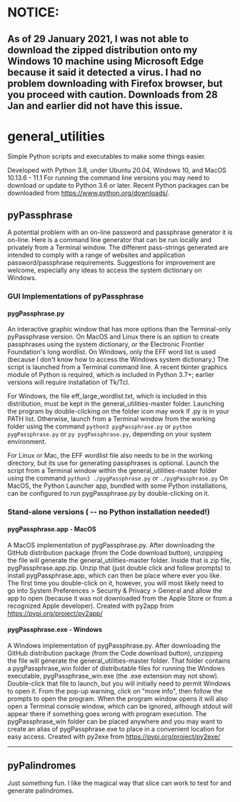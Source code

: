 # NOTICE:
As of 29 January 2021, I was not able to download the zipped distribution onto my Windows 10 machine using Microsoft Edge because it said it detected a virus. I had no problem downloading with Firefox browser, but you proceed with caution. Downloads from 28 Jan and earlier did not have this issue.
-------------

# general_utilities
Simple Python scripts and executables to make some things easier.

Developed with Python 3.8, under Ubuntu 20.04, Windows 10, and MacOS 10.13.6 - 11.1
For running the command line versions you may need to download or update to Python 3.6 or later. 
Recent Python packages can be downloaded from https://www.python.org/downloads/.

## pyPassphrase
A potential problem with an on-line password and passphrase generator it is on-line. Here is a command line generator that can be run locally and privately from a Terminal window. The different pass-strings generated are intended to comply with a range of websites and application password/passphrase requirements. 
Suggestions for improvement are welcome, especially any ideas to access the system dictionary on Windows.

### GUI Implementations of pyPassphrase
#### pygPassphrase.py
An interactive graphic window that has more options than the Terminal-only pyPassphrase version. On MacOS and Linux there is an option to create passphrases using the system dictionary, or the Electronic Frontier Foundation's long wordlist. On Windows, only the EFF word list is used (because I don't know how to access the Windows system dictionary.) The script is launched from a Terminal command line. A recent tkinter graphics module of Python is required, which is included in Python 3.7+; earlier versions will require installation of Tk/Tcl.

For Windows, the file eff_large_wordlist.txt, which is included in this distribution, must be kept in the general_utilities-master folder. Launching the program by double-clicking on the folder icon may work if .py is in your PATH list. Otherwise, launch from a Terminal window from the working folder using the command ```python3 pygPassphrase.py``` or ```python pygPassphrase.py``` or ```py pygPassphrase.py```, depending on your system environment. 

For Linux or Mac, the EFF wordlist file also needs to be in the working directory, but its use for generating passphrases is optional. Launch the script from a Terminal window within the general_utilities-master folder using the command 
```python3 ./pygPassphrase.py``` or ```./pygPassphrase.py```  On MacOS, the Python Launcher app, bundled with some Python installations, can be configured to run pygPassphrase.py by double-clicking on it.

### Stand-alone versions ( -- no Python installation needed!)
#### pygPassphrase.app - MacOS
A MacOS implementation of pygPassphrase.py. After downloading the GitHub distribution package (from the Code download button), unzipping the file will generate the general_utilities-master folder. Inside that is zip file, pygPassphrase.app.zip. Unzip that (just double click and follow prompts) to install pygPassphrase.app, which can then be place where ever you like. The first time you double-click on it, however, you will most likely need to go into System Preferences > Security & Privacy > General and allow the app to open (because it was not downloaded from the Apple Store or from a recognized Apple developer). Created with py2app from https://pypi.org/project/py2app/

#### pygPassphrase.exe - Windows
A Windows implementation of pygPassphrase.py. After downloading the GitHub distribution package (from the Code download button), unzipping the file will generate the general_utilities-master folder. That folder contains a pygPassphrase_win folder of distributable files for running the Windows executable, pygPassphrase_win.exe (the .exe extension may not show). Double-click that file to launch, but you will initially need to permit Windows to open it. From the pop-up warning, click on "more info", then follow the prompts to open the program. When the program window opens it will also open a Terminal console window, which can be ignored, although stdout will appear there if something goes wrong with program execution. The pygPassphrase_win folder can be placed anywhere and you may want to create an alias of pygPassphrase.exe to place in a convenient location for easy access. Created with py2exe from https://pypi.org/project/py2exe/

-------------------------

## pyPalindromes
Just something fun. I like the magical way that slice can work to test for and generate palindromes.
